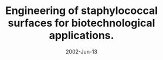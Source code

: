 ---
link: https://pubmed.com/12142144
journal: Journal of biotechnology
title: Engineering of staphylococcal surfaces for biotechnological applications.
date: 2002-Jun-13
authors: Wernérus, H, Lehtiö, J, Samuelson, P, Ståhl, S
---